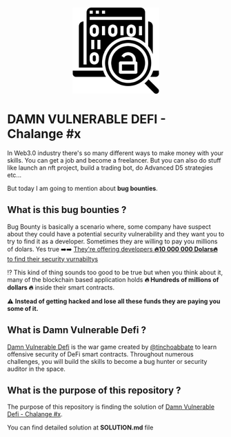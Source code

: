 <p align="center">
  <img alt="Cover" width="200" height="200" src="cover.png" />
</p>

# DAMN VULNERABLE DEFI - Chalange #x

In Web3.0 industry there's so many different ways to make money with your skills. You can get a job and become a freelancer. But you can also do stuff like launch an nft project, build a trading bot, do Advanced D5 strategies etc...

But today I am going to mention about **bug  bounties**.

## What is this bug bounties ?

Bug Bounty is basically a scenario where, some company have suspect about they could have a potential security vulnerability and they want you to try to find it as a developer. 
Sometimes they are willing to pay you millions of dolars. Yes true ➡️➡️
[They're offering developers **🔥10 000 000 
Dolars🔥** to find their security vurnabiltys](https://immunefi.com/bounty/makerdao/) 

⁉️
This kind of thing sounds too good to be true but when you think about it, many of the blockchain based application holds **🔥 Hundreds of millions of dollars 🔥** inside their smart contracts.

⚠️ 
**Instead of getting hacked and lose all these funds they are paying you some of it.**


## What is Damn Vulnerable Defi ?

[Damn Vulnerable Defi](https://www.damnvulnerabledefi.xyz/) is the war game created by [@tinchoabbate](https://github.com/tinchoabbate)  to learn offensive security of DeFi smart contracts.
Throughout numerous challenges, you will build the skills to become a bug hunter or security auditor in the space.


## What is the purpose of this repository ?
The purpose of this repository is finding the solution of [Damn Vulnerable Defi - Chalange #x](https://www.damnvulnerabledefi.xyz/).

You can find detailed solution at **SOLUTION.md** file 
